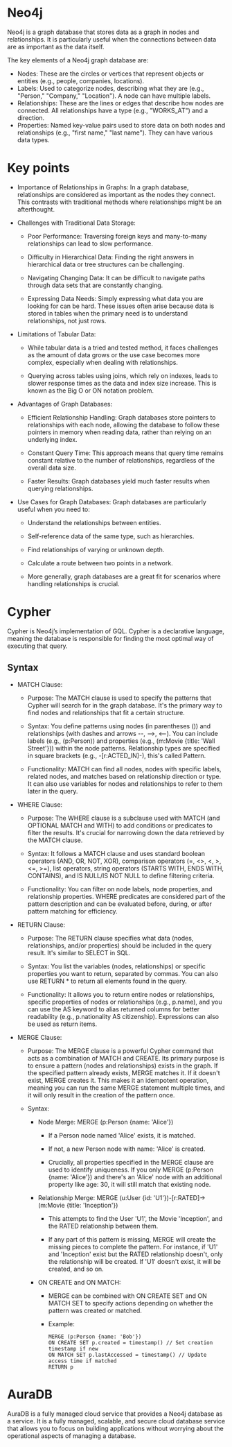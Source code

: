 # Neo4j

Neo4j is a graph database that stores data as a graph in nodes and relationships. It is particularly useful when the connections between data are as important as the data itself.

The key elements of a Neo4j graph database are:
- Nodes: These are the circles or vertices that represent objects or entities (e.g., people, companies, locations).
- Labels: Used to categorize nodes, describing what they are (e.g., "Person," "Company," "Location"). A node can have multiple labels.
- Relationships: These are the lines or edges that describe how nodes are connected. All relationships have a type (e.g., "WORKS_AT") and a direction.
- Properties: Named key-value pairs used to store data on both nodes and relationships (e.g., "first name," "last name"). They can have various data types.

# Key points

- Importance of Relationships in Graphs: In a graph database, relationships are considered as important as the nodes they connect. This contrasts with traditional methods where relationships might be an afterthought.

- Challenges with Traditional Data Storage:

    - Poor Performance: Traversing foreign keys and many-to-many relationships can lead to slow performance.

    - Difficulty in Hierarchical Data: Finding the right answers in hierarchical data or tree structures can be challenging.

    - Navigating Changing Data: It can be difficult to navigate paths through data sets that are constantly changing.

    - Expressing Data Needs: Simply expressing what data you are looking for can be hard.
These issues often arise because data is stored in tables when the primary need is to understand relationships, not just rows.

- Limitations of Tabular Data:

    - While tabular data is a tried and tested method, it faces challenges as the amount of data grows or the use case becomes more complex, especially when dealing with relationships.

    - Querying across tables using joins, which rely on indexes, leads to slower response times as the data and index size increase. This is known as the Big O or ON notation problem.

- Advantages of Graph Databases:

    - Efficient Relationship Handling: Graph databases store pointers to relationships with each node, allowing the database to follow these pointers in memory when reading data, rather than relying on an underlying index.

    - Constant Query Time: This approach means that query time remains constant relative to the number of relationships, regardless of the overall data size.

    - Faster Results: Graph databases yield much faster results when querying relationships.

- Use Cases for Graph Databases: Graph databases are particularly useful when you need to:

    - Understand the relationships between entities.

    - Self-reference data of the same type, such as hierarchies.

    - Find relationships of varying or unknown depth.

    - Calculate a route between two points in a network.

    - More generally, graph databases are a great fit for scenarios where handling relationships is crucial.

# Cypher

Cypher is Neo4j’s implementation of GQL. Cypher is a declarative language, meaning the database is responsible for finding the most optimal way of executing that query.

## Syntax
- MATCH Clause:

    - Purpose: The MATCH clause is used to specify the patterns that Cypher will search for in the graph database. It's the primary way to find nodes and relationships that fit a certain structure.

    - Syntax: You define patterns using nodes (in parentheses ()) and relationships (with dashes and arrows --, -->, <--). You can include labels (e.g., (p:Person)) and properties (e.g., (m:Movie {title: 'Wall Street'})) within the node patterns. Relationship types are specified in square brackets (e.g., -[r:ACTED_IN]-), this's called Pattern.

    - Functionality: MATCH can find all nodes, nodes with specific labels, related nodes, and matches based on relationship direction or type. It can also use variables for nodes and relationships to refer to them later in the query.

- WHERE Clause:

    - Purpose: The WHERE clause is a subclause used with MATCH (and OPTIONAL MATCH and WITH) to add conditions or predicates to filter the results. It's crucial for narrowing down the data retrieved by the MATCH clause.

    - Syntax: It follows a MATCH clause and uses standard boolean operators (AND, OR, NOT, XOR), comparison operators (=, <>, <, >, <=, >=), list operators, string operators (STARTS WITH, ENDS WITH, CONTAINS), and IS NULL/IS NOT NULL to define filtering criteria.

    - Functionality: You can filter on node labels, node properties, and relationship properties. WHERE predicates are considered part of the pattern description and can be evaluated before, during, or after pattern matching for efficiency.

- RETURN Clause:

    - Purpose: The RETURN clause specifies what data (nodes, relationships, and/or properties) should be included in the query result. It's similar to SELECT in SQL.

    - Syntax: You list the variables (nodes, relationships) or specific properties you want to return, separated by commas. You can also use RETURN * to return all elements found in the query.

    - Functionality: It allows you to return entire nodes or relationships, specific properties of nodes or relationships (e.g., p.name), and you can use the AS keyword to alias returned columns for better readability (e.g., p.nationality AS citizenship). Expressions can also be used as return items.

- MERGE Clause:

    - Purpose: The MERGE clause is a powerful Cypher command that acts as a combination of MATCH and CREATE. Its primary purpose is to ensure a pattern (nodes and relationships) exists in the graph. If the specified pattern already exists, MERGE matches it. If it doesn't exist, MERGE creates it. This makes it an idempotent operation, meaning you can run the same MERGE statement multiple times, and it will only result in the creation of the pattern once.

    - Syntax:

        - Node Merge: MERGE (p:Person {name: 'Alice'})

            - If a Person node named 'Alice' exists, it is matched.

            - If not, a new Person node with name: 'Alice' is created.

            - Crucially, all properties specified in the MERGE clause are used to identify uniqueness. If you only MERGE (p:Person {name: 'Alice'}) and there's an 'Alice' node with an additional property like age: 30, it will still match that existing node.

        - Relationship Merge: MERGE (u:User {id: 'U1'})-[r:RATED]->(m:Movie {title: 'Inception'})

            - This attempts to find the User 'U1', the Movie 'Inception', and the RATED relationship between them.

            - If any part of this pattern is missing, MERGE will create the missing pieces to complete the pattern. For instance, if 'U1' and 'Inception' exist but the RATED relationship doesn't, only the relationship will be created. If 'U1' doesn't exist, it will be created, and so on.

        - ON CREATE and ON MATCH:
            - MERGE can be combined with ON CREATE SET and ON MATCH SET to specify actions depending on whether the pattern was created or matched.

            - Example:
                ```
                MERGE (p:Person {name: 'Bob'})
                ON CREATE SET p.created = timestamp() // Set creation timestamp if new
                ON MATCH SET p.lastAccessed = timestamp() // Update access time if matched
                RETURN p
                ```

# AuraDB 

AuraDB is a fully managed cloud service that provides a Neo4j database as a service. It is a fully managed, scalable, and secure cloud database service that allows you to focus on building applications without worrying about the operational aspects of managing a database.